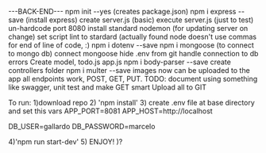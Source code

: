 ---BACK-END---
npm init --yes  (creates package.json)
npm i express --save (install express)
create server.js (basic)
execute server.js (just to test)
un-hardcode port 8080
install standard nodemon (for updating server on change)
set script lint to stardard (actually found node doesn't use commas for end of line of code, :) 
npm i dotenv --save 
npm i mongoose (to connect to mongo db)
connect mongoose
hide .env from git
handle connection to db errors
Create model, todo.js app.js
npm i body-parser --save
create controllers folder
npm i multer --save
images now can be uploaded to the app
all endpoints work, POST, GET, PUT. TODO: document using something like swagger, unit test and make GET smart
Upload all to GIT

To run:
1)download repo
2) 'npm install'
3) create .env file at base directory and set this vars
APP_PORT=8081
APP_HOST=http://localhost

DB_USER=gallardo
DB_PASSWORD=marcelo

4)'npm run start-dev'
5) ENJOY! )?
